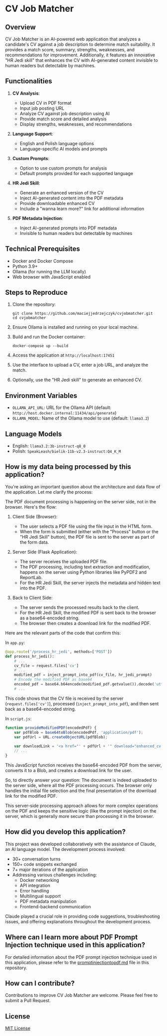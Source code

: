 # CV Job Matcher

## Overview
CV Job Matcher is an AI-powered web application that analyzes a candidate's CV against a job description to determine match suitability. It provides a match score, summary, strengths, weaknesses, and recommendations for improvement. Additionally, it features an innovative "HR Jedi skill" that enhances the CV with AI-generated content invisible to human readers but detectable by machines.

## Functionalities
1. **CV Analysis**:
   - Upload CV in PDF format
   - Input job posting URL
   - Analyze CV against job description using AI
   - Provide match score and detailed analysis
   - Display strengths, weaknesses, and recommendations

2. **Language Support**:
   - English and Polish language options
   - Language-specific AI models and prompts

3. **Custom Prompts**:
   - Option to use custom prompts for analysis
   - Default prompts provided for each supported language

4. **HR Jedi Skill**:
   - Generate an enhanced version of the CV
   - Inject AI-generated content into the PDF metadata
   - Provide downloadable enhanced CV
   - Include a "wanna learn more?" link for additional information

5. **PDF Metadata Injection**:
   - Inject AI-generated prompts into PDF metadata
   - Invisible to human readers but detectable by machines

## Technical Prerequisites
- Docker and Docker Compose
- Python 3.9+
- Ollama (for running the LLM locally)
- Web browser with JavaScript enabled

## Steps to Reproduce
1. Clone the repository:
   ```
   git clone https://github.com/maciejjedrzejczyk/cvjobmatcher.git
   cd cvjobmatcher
   ```

2. Ensure Ollama is installed and running on your local machine.

3. Build and run the Docker container:
   ```
   docker-compose up --build
   ```

4. Access the application at `http://localhost:17451`

5. Use the interface to upload a CV, enter a job URL, and analyze the match.

6. Optionally, use the "HR Jedi skill" to generate an enhanced CV.

## Environment Variables
- `OLLAMA_API_URL`: URL for the Ollama API (default: `http://host.docker.internal:11434/api/generate`)
- `OLLAMA_MODEL`: Name of the Ollama model to use (default: `llama3.2`)

## Language Models
- English: `llama3.2:3b-instruct-q8_0`
- Polish: `SpeakLeash/bielik-11b-v2.3-instruct:Q4_K_M`

## How is my data being processed by this application?

You're asking an important question about the architecture and data flow of the application. Let me clarify the process:

The PDF document processing is happening on the server side, not in the browser. Here's the flow:

1. Client Side (Browser):
   - The user selects a PDF file using the file input in the HTML form.
   - When the form is submitted (either with the "Process" button or the "HR Jedi Skill" button), the PDF file is sent to the server as part of the form data.

2. Server Side (Flask Application):
   - The server receives the uploaded PDF file.
   - The PDF processing, including text extraction and modification, happens on the server using Python libraries like PyPDF2 and ReportLab.
   - For the HR Jedi Skill, the server injects the metadata and hidden text into the PDF.

3. Back to Client Side:
   - The server sends the processed results back to the client.
   - For the HR Jedi Skill, the modified PDF is sent back to the browser as a base64-encoded string.
   - The browser then creates a download link for the modified PDF.

Here are the relevant parts of the code that confirm this:

In `app.py`:

```python
@app.route('/process_hr_jedi', methods=['POST'])
def process_hr_jedi():
    # ...
    cv_file = request.files['cv']
    # ...
    modified_pdf = inject_prompt_into_pdf(cv_file, hr_jedi_prompt)
    # Encode the modified PDF as base64
    encoded_pdf = base64.b64encode(modified_pdf.getvalue()).decode('utf-8')
    # ...
```

This code shows that the CV file is received by the server (`request.files['cv']`), processed (`inject_prompt_into_pdf`), and then sent back as a base64-encoded string.

In `script.js`:

```javascript
function provideModifiedPDF(encodedPdf) {
    var pdfBlob = base64toBlob(encodedPdf, 'application/pdf');
    var pdfUrl = URL.createObjectURL(pdfBlob);
    
    var downloadLink = '<a href="' + pdfUrl + '" download="enhanced_cv.pdf" class="btn btn-success me-2">Download Enhanced CV</a>';
    // ...
}
```

This JavaScript function receives the base64-encoded PDF from the server, converts it to a Blob, and creates a download link for the user.

So, to directly answer your question: The document is indeed uploaded to the server side, where all the PDF processing occurs. The browser only handles the initial file selection and the final presentation of the download link for the modified PDF.

This server-side processing approach allows for more complex operations on the PDF and keeps the sensitive logic (like the prompt injection) on the server, which is generally more secure than processing it in the browser.

## How did you develop this application?

This project was developed collaboratively with the assistance of Claude, an AI language model. The development process involved:

- 30+ conversation turns
- 150+ code snippets exchanged
- 7+ major iterations of the application
- Addressing various challenges including:
  - Docker networking
  - API integration
  - Error handling
  - Multilingual support
  - PDF metadata manipulation
  - Frontend-backend communication

Claude played a crucial role in providing code suggestions, troubleshooting issues, and offering explanations throughout the development process.

## Where can I learn more about PDF Prompt Injection technique used in this application?

For detailed information about the PDF prompt injection technique used in this application, please refer to the [promptinjectiontopdf.md](https://github.com/maciejjedrzejczyk/cvjobmatcher/blob/main/promptinjectiontopdf.md) file in this repository.

## How can I contribute?
Contributions to improve CV Job Matcher are welcome. Please feel free to submit a Pull Request.

## License
[MIT License](LICENSE)
